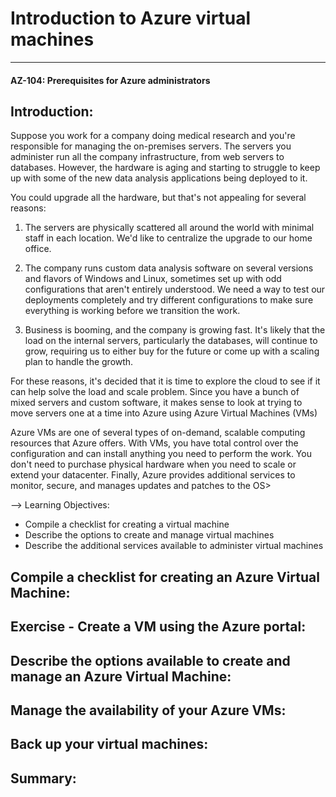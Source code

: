 # Introduction to Azure virtual machines 
____
#### AZ-104: Prerequisites for Azure administrators


## Introduction: 

Suppose you work for a company doing medical research and you're responsible for managing the on-premises servers. The servers you administer run all the company infrastructure, from web servers to databases. However, the hardware is aging and starting to struggle to keep up with some of the new data analysis applications being deployed to it. 

You could upgrade all the hardware, but that's not appealing for several reasons: 

1. The servers are physically scattered all around the world with minimal staff in each location. We'd like to centralize the upgrade to our home office. 
2. The company runs custom data analysis software on several versions and flavors of Windows and Linux, sometimes set up with odd configurations that aren't entirely understood. We need a way to test our deployments completely and try different configurations to make sure everything is working before we transition the work. 

3. Business is booming, and the company is growing fast. It's likely that the load on the internal servers, particularly the databases, will continue to grow, requiring us to either buy for the future or come up with a scaling plan to handle the growth. 

For these reasons, it's decided that it is time to explore the cloud to see if it can help solve the load and scale problem. Since you have a bunch of mixed servers and custom software, it makes sense to look at trying to move servers one at a time into Azure using Azure Virtual Machines (VMs)


Azure VMs are one of several types of on-demand, scalable computing resources that Azure offers. With VMs, you have total control over the configuration and can install anything you need to perform the work. You don't need to purchase physical hardware when you need to scale or extend your datacenter. Finally, Azure provides additional services to monitor, secure, and manages updates and patches to the OS> 

--> Learning Objectives: 

* Compile a checklist for creating a virtual machine 
* Describe the options to create and manage virtual machines 
* Describe the additional services available to administer virtual machines

## Compile a checklist for creating an Azure Virtual Machine: 

## Exercise - Create a VM using the Azure portal: 

## Describe the options available to create and manage an Azure Virtual Machine: 

## Manage the availability of your Azure VMs: 

## Back up your virtual machines: 

## Summary: 

